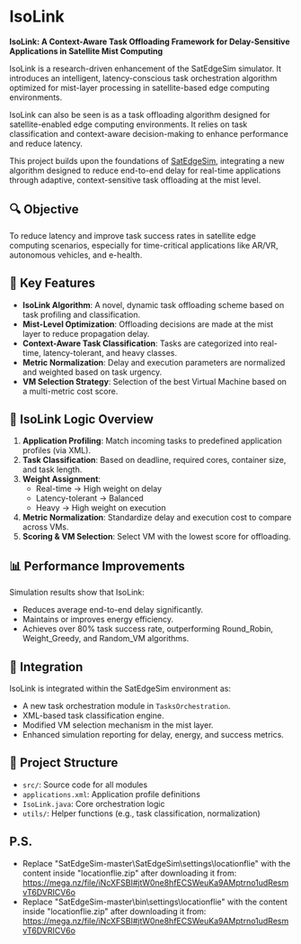 # IsoLink

**IsoLink: A Context-Aware Task Offloading Framework for Delay-Sensitive Applications in Satellite Mist Computing**

IsoLink is a research-driven enhancement of the SatEdgeSim simulator. It introduces an intelligent, latency-conscious task orchestration algorithm optimized for mist-layer processing in satellite-based edge computing environments.

IsoLink can also be seen is as a task offloading algorithm designed for satellite-enabled edge computing environments. It relies on task classification and context-aware decision-making to enhance performance and reduce latency.

This project builds upon the foundations of [SatEdgeSim](https://github.com/wjy491156866/SatEdgeSim), integrating a new algorithm designed to reduce end-to-end delay for real-time applications through adaptive, context-sensitive task offloading at the mist level.

## 🔍 Objective

To reduce latency and improve task success rates in satellite edge computing scenarios, especially for time-critical applications like AR/VR, autonomous vehicles, and e-health.

## 🚀 Key Features

- **IsoLink Algorithm**: A novel, dynamic task offloading scheme based on task profiling and classification.
- **Mist-Level Optimization**: Offloading decisions are made at the mist layer to reduce propagation delay.
- **Context-Aware Task Classification**: Tasks are categorized into real-time, latency-tolerant, and heavy classes.
- **Metric Normalization**: Delay and execution parameters are normalized and weighted based on task urgency.
- **VM Selection Strategy**: Selection of the best Virtual Machine based on a multi-metric cost score.

## 🧠 IsoLink Logic Overview

1. **Application Profiling**: Match incoming tasks to predefined application profiles (via XML).
2. **Task Classification**: Based on deadline, required cores, container size, and task length.
3. **Weight Assignment**:
   - Real-time → High weight on delay
   - Latency-tolerant → Balanced
   - Heavy → High weight on execution
4. **Metric Normalization**: Standardize delay and execution cost to compare across VMs.
5. **Scoring & VM Selection**: Select VM with the lowest score for offloading.

## 📊 Performance Improvements

Simulation results show that IsoLink:
- Reduces average end-to-end delay significantly.
- Maintains or improves energy efficiency.
- Achieves over 80% task success rate, outperforming Round_Robin, Weight_Greedy, and Random_VM algorithms.

## 🔧 Integration

IsoLink is integrated within the SatEdgeSim environment as:
- A new task orchestration module in `TasksOrchestration`.
- XML-based task classification engine.
- Modified VM selection mechanism in the mist layer.
- Enhanced simulation reporting for delay, energy, and success metrics.

## 📁 Project Structure

- `src/`: Source code for all modules
- `applications.xml`: Application profile definitions
- `IsoLink.java`: Core orchestration logic
- `utils/`: Helper functions (e.g., task classification, normalization)

## P.S.
- Replace "SatEdgeSim-master\SatEdgeSim\settings\locationflie\" with the content inside "locationflie.zip" after downloading it from:
https://mega.nz/file/iNcXFSBI#jtW0ne8hfECSWeuKa9AMptrno1udResmvT6DVRICV6o
- Replace "SatEdgeSim-master\bin\settings\locationflie\" with the content inside "locationflie.zip" after downloading it from:
https://mega.nz/file/iNcXFSBI#jtW0ne8hfECSWeuKa9AMptrno1udResmvT6DVRICV6o
